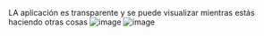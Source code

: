 LA aplicación es transparente y se puede visualizar mientras estás haciendo otras cosas
![image](https://github.com/user-attachments/assets/a1eedbaf-5933-4ccb-a11b-90b7b22ed6f8)
![image](https://github.com/user-attachments/assets/09130b04-c15d-40a2-a1b9-6b5cfc8345e4)
